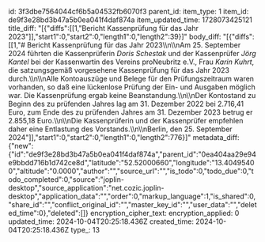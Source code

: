 id: 3f3dbe7564044cf6b5a04532fb6070f3
parent_id: 
item_type: 1
item_id: de9f3e28bd3b47a5b0ea041f4daf874a
item_updated_time: 1728073425121
title_diff: "[{\"diffs\":[[1,\"Bericht Kassenprüfung für das Jahr 2023\"]],\"start1\":0,\"start2\":0,\"length1\":0,\"length2\":39}]"
body_diff: "[{\"diffs\":[[1,\"# Bericht Kassenprüfung für das Jahr 2023\\\n\\\nAm 25. September 2024 führten die Kassenprüferin *Doris Schestak* und der Kassenprüfer *Jörg Kantel* bei der Kassenwartin des Vereins proNeubritz e.V., Frau *Karin Kuhrt*, die satzungsgemäß vorgesehene Kassenprüfung für das Jahr 2023 durch.\\\n\\\nAlle Kontoauszüge und Belege für den Prüfungszeitraum waren vorhanden, so daß eine lückenlose Prüfung der Ein- und Ausgaben möglich war. Die Kassenprüfung ergab keine Beanstandung.\\\n\\\nDer Kontostand zu Beginn des zu prüfenden Jahres lag am 31. Dezember 2022 bei 2.716,41 Euro, zum Ende des zu prüfenden Jahres am 31. Dezember 2023 betrug er 2.855,18 Euro.\\\n\\\nDie Kassenprüferin und der Kassenprüfer empfehlen daher eine Entlastung des Vorstands.\\\n\\\nBerlin, den 25. September 2024\"]],\"start1\":0,\"start2\":0,\"length1\":0,\"length2\":776}]"
metadata_diff: {"new":{"id":"de9f3e28bd3b47a5b0ea041f4daf874a","parent_id":"0ea404aa29e94e9bbdd716b1d742ce8d","latitude":"52.52000660","longitude":"13.40495400","altitude":"0.0000","author":"","source_url":"","is_todo":0,"todo_due":0,"todo_completed":0,"source":"joplin-desktop","source_application":"net.cozic.joplin-desktop","application_data":"","order":0,"markup_language":1,"is_shared":0,"share_id":"","conflict_original_id":"","master_key_id":"","user_data":"","deleted_time":0},"deleted":[]}
encryption_cipher_text: 
encryption_applied: 0
updated_time: 2024-10-04T20:25:18.436Z
created_time: 2024-10-04T20:25:18.436Z
type_: 13